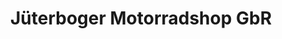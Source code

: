 ---
title: "Jüterboger Motorradshop GbR"
url: /jueterbog/jueterboger-motorradshop-gbr/
shop: Motorrad
---